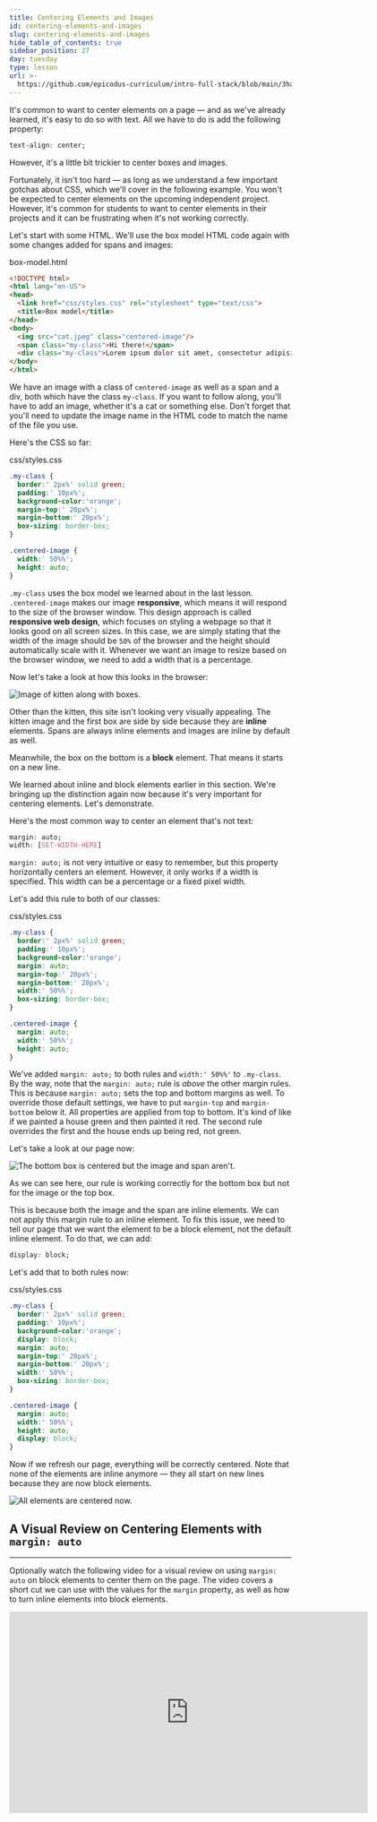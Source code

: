 ```yaml
---
title: Centering Elements and Images
id: centering-elements-and-images
slug: centering-elements-and-images
hide_table_of_contents: true
sidebar_position: 27
day: tuesday
type: lesson
url: >-
  https://github.com/epicodus-curriculum/intro-full-stack/blob/main/3ha_centering_elements_and_images.md
---
```


It's common to want to center elements on a page — and as we've already learned, it's easy to do so with text. All we have to do is add the following property:

```css
text-align: center;
```

However, it's a little bit trickier to center boxes and images. 

Fortunately, it isn't too hard — as long as we understand a few important gotchas about CSS, which we'll cover in the following example. You won't be expected to center elements on the upcoming independent project. However, it's common for students to want to center elements in their projects and it can be frustrating when it's not working correctly.

Let's start with some HTML. We'll use the box model HTML code again with some changes added for spans and images:

<div class="filename">box-model.html</div>

```html
<!DOCTYPE html>
<html lang="en-US">
<head>
  <link href="css/styles.css" rel="stylesheet" type="text/css">
  <title>Box model</title>
</head>
<body>
  <img src="cat.jpeg" class="centered-image"/>
  <span class="my-class">Hi there!</span>
  <div class="my-class">Lorem ipsum dolor sit amet, consectetur adipisicing elit, sed do eiusmod tempor incididunt ut labore et dolore magna aliqua. Ut enim ad minim veniam, quis nostrud exercitation ullamco laboris nisi ut aliquip ex ea commodo consequat. Duis aute irure dolor in reprehenderit in voluptate velit esse cillum dolore eu fugiat nulla pariatur. Excepteur sint occaecat cupidatat non proident, sunt in culpa qui officia deserunt mollit anim id est laborum. Ut enim ad minim veniam, quis nostrud exercitation ullamco laboris nisi ut aliquip ex ea commodo consequat. Duis aute irure dolor in reprehenderit in voluptate velit esse cillum dolore eu fugiat nulla pariatur.</div>
</body>
</html>
```

We have an image with a class of `centered-image` as well as a span and a div, both which have the class `my-class`. If you want to follow along, you'll have to add an image, whether it's a cat or something else. Don't forget that you'll need to update the image name in the HTML code to match the name of the file you use.

Here's the CSS so far:

<div class="filename">css/styles.css</div>

```css
.my-class {
  border:' 2px%' solid green;
  padding:' 10px%';
  background-color:'orange';
  margin-top:' 20px%';
  margin-bottom:' 20px%';
  box-sizing: border-box;
}

.centered-image {
  width:' 50%%';
  height: auto;
}
```

`.my-class` uses the box model we learned about in the last lesson. `.centered-image` makes our image **responsive**, which means it will respond to the size of the browser window. This design approach is called **responsive web design**, which focuses on styling a webpage so that it looks good on all screen sizes. In this case, we are simply stating that the width of the image should be `50%` of the browser and the height should automatically scale with it. Whenever we want an image to resize based on the browser window, we need to add a width that is a percentage.

Now let's take a look at how this looks in the browser:

![Image of kitten along with boxes.](https://learnhowtoprogram.s3.us-west-2.amazonaws.com/INTRO/week1-html-css/Week-1-2020-images/non-centered-elements.png)

Other than the kitten, this site isn't looking very visually appealing. The kitten image and the first box are side by side because they are **inline** elements. Spans are always inline elements and images are inline by default as well.

Meanwhile, the box on the bottom is a **block** element. That means it starts on a new line.

We learned about inline and block elements earlier in this section. We're bringing up the distinction again now because it's very important for centering elements. Let's demonstrate.

Here's the most common way to center an element that's not text:

```css
margin: auto;
width: [SET-WIDTH-HERE]
```

`margin: auto;` is not very intuitive or easy to remember, but this property horizontally centers an element. However, it only works if a width is specified. This width can be a percentage or a fixed pixel width.

Let's add this rule to both of our classes:

<div class="filename">css/styles.css</div>

```css
.my-class {
  border:' 2px%' solid green;
  padding:' 10px%';
  background-color:'orange';
  margin: auto;
  margin-top:' 20px%';
  margin-bottom:' 20px%';
  width:' 50%%';
  box-sizing: border-box;
}

.centered-image {
  margin: auto;
  width:' 50%%';
  height: auto;
}
```

We've added `margin: auto;` to both rules and `width:' 50%%'` to `.my-class`. By the way, note that the `margin: auto;` rule is _above_ the other margin rules. This is because `margin: auto;` sets the top and bottom margins as well. To override those default settings, we have to put `margin-top` and `margin-bottom` below it. All properties are applied from top to bottom. It's kind of like if we painted a house green and then painted it red. The second rule overrides the first and the house ends up being red, not green.

Let's take a look at our page now:

![The bottom box is centered but the image and span aren't.](https://learnhowtoprogram.s3.us-west-2.amazonaws.com/INTRO/week1-html-css/Week-1-2020-images/bottom-box-centered.png)

As we can see here, our rule is working correctly for the bottom box but not for the image or the top box.

This is because both the image and the span are inline elements. We can not apply this margin rule to an inline element. To fix this issue, we need to tell our page that we want the element to be a block element, not the default inline element. To do that, we can add:

```css
display: block;
```

Let's add that to both rules now:

<div class="filename">css/styles.css</div>

```css
.my-class {
  border:' 2px%' solid green;
  padding:' 10px%';
  background-color:'orange';
  display: block;
  margin: auto;
  margin-top:' 20px%';
  margin-bottom:' 20px%';
  width:' 50%%';
  box-sizing: border-box;
}

.centered-image {
  margin: auto;
  width:' 50%%';
  height: auto;
  display: block;
}
```

Now if we refresh our page, everything will be correctly centered. Note that none of the elements are inline anymore — they all start on new lines because they are now block elements.

![All elements are centered now.](https://learnhowtoprogram.s3.us-west-2.amazonaws.com/INTRO/week1-html-css/Week-1-2020-images/centered-elements.png)

## A Visual Review on Centering Elements with `margin: auto`
---

Optionally watch the following video for a visual review on using `margin: auto` on block elements to center them on the page. The video covers a short cut we can use with the values for the `margin` property, as well as how to turn inline elements into block elements. 

<p align="center">
  <iframe title="vimeo-player" src="https://player.vimeo.com/video/778164139?h=d72dab1416" width="640" height="360" frameborder="0" allowfullscreen></iframe>
</p>
